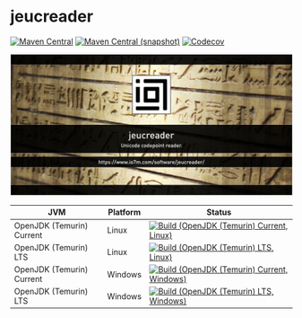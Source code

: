 jeucreader
===

[![Maven Central](https://img.shields.io/maven-central/v/com.io7m.jeucreader/com.io7m.jeucreader.svg?style=flat-square)](http://search.maven.org/#search%7Cga%7C1%7Cg%3A%22com.io7m.jeucreader%22)
[![Maven Central (snapshot)](https://img.shields.io/nexus/s/https/s01.oss.sonatype.org/com.io7m.jeucreader/com.io7m.jeucreader.svg?style=flat-square)](https://s01.oss.sonatype.org/content/repositories/snapshots/com/io7m/jeucreader/)
[![Codecov](https://img.shields.io/codecov/c/github/io7m/jeucreader.svg?style=flat-square)](https://codecov.io/gh/io7m/jeucreader)

![jeucreader](./src/site/resources/jeucreader.jpg?raw=true)

| JVM | Platform | Status |
|-----|----------|--------|
| OpenJDK (Temurin) Current | Linux | [![Build (OpenJDK (Temurin) Current, Linux)](https://img.shields.io/github/actions/workflow/status/io7m/jeucreader/workflows/main.linux.temurin.current.yml?branch=develop)](https://github.com/io7m/jeucreader/actions?query=workflow%3Amain.linux.temurin.current)|
| OpenJDK (Temurin) LTS | Linux | [![Build (OpenJDK (Temurin) LTS, Linux)](https://img.shields.io/github/actions/workflow/status/io7m/jeucreader/workflows/main.linux.temurin.lts.yml?branch=develop)](https://github.com/io7m/jeucreader/actions?query=workflow%3Amain.linux.temurin.lts)|
| OpenJDK (Temurin) Current | Windows | [![Build (OpenJDK (Temurin) Current, Windows)](https://img.shields.io/github/actions/workflow/status/io7m/jeucreader/workflows/main.windows.temurin.current.yml?branch=develop)](https://github.com/io7m/jeucreader/actions?query=workflow%3Amain.windows.temurin.current)|
| OpenJDK (Temurin) LTS | Windows | [![Build (OpenJDK (Temurin) LTS, Windows)](https://img.shields.io/github/actions/workflow/status/io7m/jeucreader/workflows/main.windows.temurin.lts.yml?branch=develop)](https://github.com/io7m/jeucreader/actions?query=workflow%3Amain.windows.temurin.lts)|
